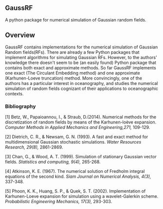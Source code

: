 GaussRF
--------
 A python package for numerical simulation of Gaussian random fields.

Overview
------
GaussRF contains implementations for the numerical simulation of Gaussian Random fields(RFs). There are already a few Python packages that implement algorithms for simulating Gaussian RFs. However, to the authors' knowledge there doesn't seem to be (an easily found) Python package that contains both exact and approximate methods. So far GaussRF implements one exact (The Circulant Embedding method) and one approximate (Karhunen-Loeve truncation) method. More convincingly, one of the authors has a particular interest in oceanography, and studies the numerical simulation of random fields cognizant of their applications to oceanographic contexts.

### Bibliography
[1] Betz, W., Papaioannou, I., & Straub, D.(2014). Numerical methods for the discretization of random fields by means of the Karhunen-loève expansion. *Computer Methods in Applied Mechanics and Engineering,271,* 109-129.

[2] Dietrich, C. R., & Newsam, G. N. (1993). A fast and exact method for multidimensional Gaussian stochastic simulations. *Water Resources Research, 29(8),* 2861-2869.

[3] Chan, G., & Wood, A. T. (1999). Simulation of stationary Gaussian vector fields. *Statistics and computing, 9(4),* 265-268.

[4] Atkinson, K. E. (1967). The numerical solution of Fredholm integral equations of the second kind. *Siam Journal on Numerical Analysis, 4(3),* 337-348.

[5] Phoon, K. K., Huang, S. P., & Quek, S. T. (2002). Implementation of Karhunen-Loeve expansion for simulation using a wavelet-Galerkin scheme. *Probabilistic Engineering Mechanics, 17(3),* 293-303.
